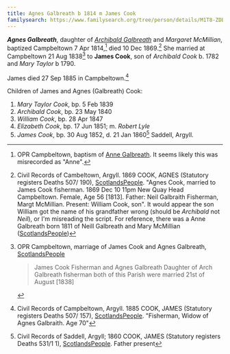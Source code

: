 ```yaml
---
title: Agnes Galbreath b 1814 m James Cook
familysearch: https://www.familysearch.org/tree/person/details/M1T8-ZDB
---
```

***Agnes Galbreath***, daughter of *[Archibald Galbreath](galbreath-archibald-1798.md)* and *Margaret McMillian*, baptized Campbeltown 7 Apr 1814,[^birth] died 10 Dec 1869.[^death] She married at Campbeltown 21 Aug 1838[^marriage] to **James Cook**, son of *Archibald Cook* b. 1782 and *Mary Taylor* b 1790.

James died 27 Sep 1885 in Campbeltown.[^jamescook-death]



Children of James and Agnes (Galbreath) Cook:

1. *Mary Taylor Cook*, bp. 5 Feb 1839
2. *Archibald Cook*, bp. 23 May 1840
3. *William Cook*, bp. 28 Apr 1847
4. *Elizabeth Cook*, bp. 17 Jun 1851; m. *Robert Lyle*
5. *James Cook*, bp. 30 Aug 1852, d. 21 Jan 1860[^james-death] Saddell, Argyll.

[^birth]: OPR Campbeltown, baptism of [Anne Galbreath](/sources/opr-campbeltown-births.md#1814-04-07-anne-galbreath).  It seems likely this was misrecorded as "Anne".

[^marriage]: OPR Campbeltown, marriage of James Cook and Agnes Galbreath, [ScotlandsPeople](https://www.scotlandspeople.gov.uk/view-image/nrs_opr_records/8987954?image=345)
    > James Cook Fisherman and Agnes Galbreath Daughter of Arch Galbreath fisherman both of this Parish were married 21st of August [1838]

[^death]: Civil Records of Cambeltown, Argyll. 1869 COOK, AGNES (Statutory registers Deaths 507/ 190), [ScotlandsPeople](https://www.scotlandspeople.gov.uk/view-image/nrs_stat_deaths/1262372). "Agnes Cook, married to James Cook fisherman.  1869 Dec 10 11pm New Quay Head Campbeltown.  Female, Age 56 [1813].  Father: Neil Galbraith Fisherman, Margt McMillian.  Present: William Cook, son".  It would appear the son William got the name of his grandfather wrong (should be _Archibald_ not _Neil_), or I'm misreading the script.  For reference, there was a Anne Galbreath born 1811 of Neill Galbreath and Mary McMillian ([ScotlandsPeople](https://www.scotlandspeople.gov.uk/record-results?search_type=people&event=%28B%20OR%20C%20OR%20S%29&record_type%5B0%5D=opr_births&church_type=Old%20Parish%20Registers&dl_cat=church&dl_rec=church-births-baptisms&surname=Galbreath&surname_so=syn&forename=Anne&forename_so=starts&sex=F&from_year=1811&to_year=1811&parent_names_so=exact&parent_name_two=mary%20mcmillan&parent_name_two_so=fuzzy&county=ARGYLL&record=Church%20of%20Scotland%20%28old%20parish%20registers%29%20Roman%20Catholic%20Church%20Other%20churches)) 

[^jamescook-death]: Civil Records of Campbeltown, Argyll. 1885 COOK, JAMES (Statutory registers Deaths 507/ 157), [ScotlandsPeople](https://www.scotlandspeople.gov.uk/view-image/nrs_stat_deaths/2699949).  "Fisherman, Widow of Agnes Galbraith. Age 70" 

[^james-death]: Civil Records of Saddell, Argyll; 1860 COOK, JAMES (Statutory registers Deaths 531/1 1), [ScotlandsPeople](https://www.scotlandspeople.gov.uk/view-image/nrs_stat_deaths/346478).  Father present

[^census1861]: 1861 England, Wales & Scotland Census; Tonadippen, Saddell, Argyllshire, Scotland; Household of James Cook. [FindMyPast](https://www.findmypast.com/transcript?id=GBC/1861/0022530823&expand=true)

[^census1871]: 1871 England, Wales & Scotland Census; Quay Head, Campbeltown, Argyllshire, Scotland; Household of Hugh Shaw. [FindMyPast](https://www.findmypast.com/transcript?id=GBC/1871/0023444039&expand=true).  James Cook, age 56 is listed a father-in-law and widower.
